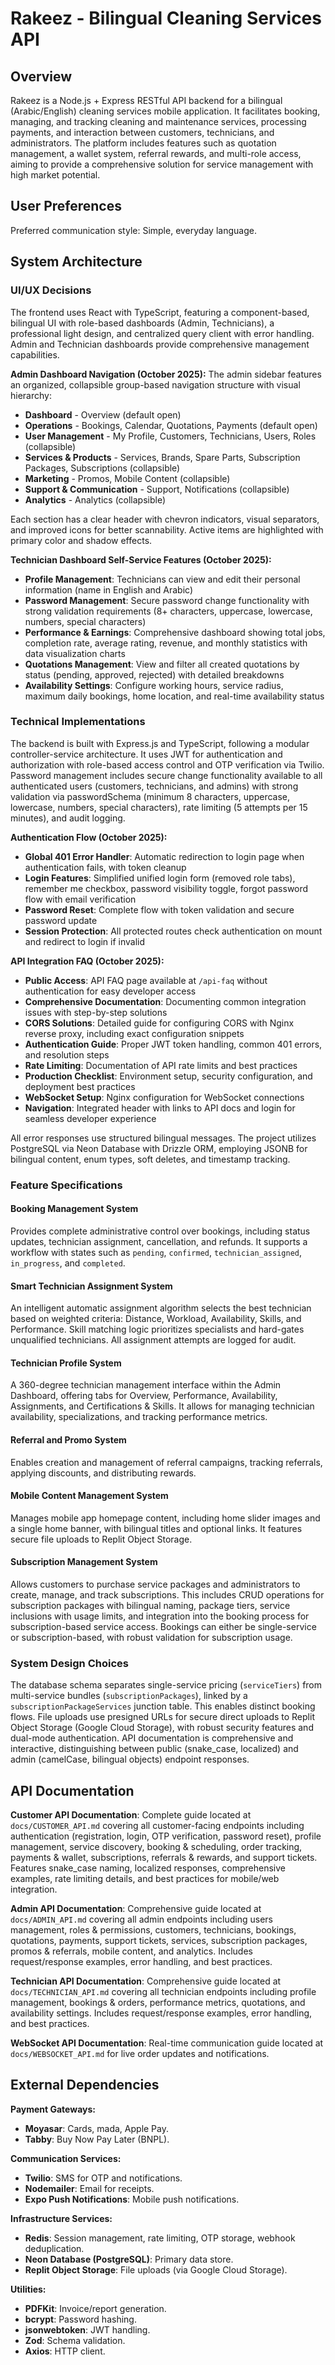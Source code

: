 # Rakeez - Bilingual Cleaning Services API

## Overview
Rakeez is a Node.js + Express RESTful API backend for a bilingual (Arabic/English) cleaning services mobile application. It facilitates booking, managing, and tracking cleaning and maintenance services, processing payments, and interaction between customers, technicians, and administrators. The platform includes features such as quotation management, a wallet system, referral rewards, and multi-role access, aiming to provide a comprehensive solution for service management with high market potential.

## User Preferences
Preferred communication style: Simple, everyday language.

## System Architecture

### UI/UX Decisions
The frontend uses React with TypeScript, featuring a component-based, bilingual UI with role-based dashboards (Admin, Technicians), a professional light design, and centralized query client with error handling. Admin and Technician dashboards provide comprehensive management capabilities.

**Admin Dashboard Navigation (October 2025):**
The admin sidebar features an organized, collapsible group-based navigation structure with visual hierarchy:
- **Dashboard** - Overview (default open)
- **Operations** - Bookings, Calendar, Quotations, Payments (default open)
- **User Management** - My Profile, Customers, Technicians, Users, Roles (collapsible)
- **Services & Products** - Services, Brands, Spare Parts, Subscription Packages, Subscriptions (collapsible)
- **Marketing** - Promos, Mobile Content (collapsible)
- **Support & Communication** - Support, Notifications (collapsible)
- **Analytics** - Analytics (collapsible)

Each section has a clear header with chevron indicators, visual separators, and improved icons for better scannability. Active items are highlighted with primary color and shadow effects.

**Technician Dashboard Self-Service Features (October 2025):**
- **Profile Management**: Technicians can view and edit their personal information (name in English and Arabic)
- **Password Management**: Secure password change functionality with strong validation requirements (8+ characters, uppercase, lowercase, numbers, special characters)
- **Performance & Earnings**: Comprehensive dashboard showing total jobs, completion rate, average rating, revenue, and monthly statistics with data visualization charts
- **Quotations Management**: View and filter all created quotations by status (pending, approved, rejected) with detailed breakdowns
- **Availability Settings**: Configure working hours, service radius, maximum daily bookings, home location, and real-time availability status

### Technical Implementations
The backend is built with Express.js and TypeScript, following a modular controller-service architecture. It uses JWT for authentication and authorization with role-based access control and OTP verification via Twilio. Password management includes secure change functionality available to all authenticated users (customers, technicians, and admins) with strong validation via passwordSchema (minimum 8 characters, uppercase, lowercase, numbers, special characters), rate limiting (5 attempts per 15 minutes), and audit logging. 

**Authentication Flow (October 2025):**
- **Global 401 Error Handler**: Automatic redirection to login page when authentication fails, with token cleanup
- **Login Features**: Simplified unified login form (removed role tabs), remember me checkbox, password visibility toggle, forgot password flow with email verification
- **Password Reset**: Complete flow with token validation and secure password update
- **Session Protection**: All protected routes check authentication on mount and redirect to login if invalid

**API Integration FAQ (October 2025):**
- **Public Access**: API FAQ page available at `/api-faq` without authentication for easy developer access
- **Comprehensive Documentation**: Documenting common integration issues with step-by-step solutions
- **CORS Solutions**: Detailed guide for configuring CORS with Nginx reverse proxy, including exact configuration snippets
- **Authentication Guide**: Proper JWT token handling, common 401 errors, and resolution steps
- **Rate Limiting**: Documentation of API rate limits and best practices
- **Production Checklist**: Environment setup, security configuration, and deployment best practices
- **WebSocket Setup**: Nginx configuration for WebSocket connections
- **Navigation**: Integrated header with links to API docs and login for seamless developer experience

All error responses use structured bilingual messages. The project utilizes PostgreSQL via Neon Database with Drizzle ORM, employing JSONB for bilingual content, enum types, soft deletes, and timestamp tracking.

### Feature Specifications

#### Booking Management System
Provides complete administrative control over bookings, including status updates, technician assignment, cancellation, and refunds. It supports a workflow with states such as `pending`, `confirmed`, `technician_assigned`, `in_progress`, and `completed`.

#### Smart Technician Assignment System
An intelligent automatic assignment algorithm selects the best technician based on weighted criteria: Distance, Workload, Availability, Skills, and Performance. Skill matching logic prioritizes specialists and hard-gates unqualified technicians. All assignment attempts are logged for audit.

#### Technician Profile System
A 360-degree technician management interface within the Admin Dashboard, offering tabs for Overview, Performance, Availability, Assignments, and Certifications & Skills. It allows for managing technician availability, specializations, and tracking performance metrics.

#### Referral and Promo System
Enables creation and management of referral campaigns, tracking referrals, applying discounts, and distributing rewards.

#### Mobile Content Management System
Manages mobile app homepage content, including home slider images and a single home banner, with bilingual titles and optional links. It features secure file uploads to Replit Object Storage.

#### Subscription Management System
Allows customers to purchase service packages and administrators to create, manage, and track subscriptions. This includes CRUD operations for subscription packages with bilingual naming, package tiers, service inclusions with usage limits, and integration into the booking process for subscription-based service access. Bookings can either be single-service or subscription-based, with robust validation for subscription usage.

### System Design Choices

The database schema separates single-service pricing (`serviceTiers`) from multi-service bundles (`subscriptionPackages`), linked by a `subscriptionPackageServices` junction table. This enables distinct booking flows. File uploads use presigned URLs for secure direct uploads to Replit Object Storage (Google Cloud Storage), with robust security features and dual-mode authentication. API documentation is comprehensive and interactive, distinguishing between public (snake_case, localized) and admin (camelCase, bilingual objects) endpoint responses.

## API Documentation

**Customer API Documentation**: Complete guide located at `docs/CUSTOMER_API.md` covering all customer-facing endpoints including authentication (registration, login, OTP verification, password reset), profile management, service discovery, booking & scheduling, order tracking, payments & wallet, subscriptions, referrals & rewards, and support tickets. Features snake_case naming, localized responses, comprehensive examples, rate limiting details, and best practices for mobile/web integration.

**Admin API Documentation**: Comprehensive guide located at `docs/ADMIN_API.md` covering all admin endpoints including users management, roles & permissions, customers, technicians, bookings, quotations, payments, support tickets, services, subscription packages, promos & referrals, mobile content, and analytics. Includes request/response examples, error handling, and best practices.

**Technician API Documentation**: Comprehensive guide located at `docs/TECHNICIAN_API.md` covering all technician endpoints including profile management, bookings & orders, performance metrics, quotations, and availability settings. Includes request/response examples, error handling, and best practices.

**WebSocket API Documentation**: Real-time communication guide located at `docs/WEBSOCKET_API.md` for live order updates and notifications.

## External Dependencies

**Payment Gateways:**
- **Moyasar**: Cards, mada, Apple Pay.
- **Tabby**: Buy Now Pay Later (BNPL).

**Communication Services:**
- **Twilio**: SMS for OTP and notifications.
- **Nodemailer**: Email for receipts.
- **Expo Push Notifications**: Mobile push notifications.

**Infrastructure Services:**
- **Redis**: Session management, rate limiting, OTP storage, webhook deduplication.
- **Neon Database (PostgreSQL)**: Primary data store.
- **Replit Object Storage**: File uploads (via Google Cloud Storage).

**Utilities:**
- **PDFKit**: Invoice/report generation.
- **bcrypt**: Password hashing.
- **jsonwebtoken**: JWT handling.
- **Zod**: Schema validation.
- **Axios**: HTTP client.
